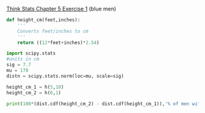 [Think Stats Chapter 5 Exercise 1](http://greenteapress.com/thinkstats2/html/thinkstats2006.html#toc50) (blue men)

```python
def height_cm(feet,inches):
    '''
    Converts feet/inches to cm
    '''
    return ((12*feet+inches)*2.54)

import scipy.stats
#units in cm
sig = 7.7
mu = 178
distn = scipy.stats.norm(loc=mu, scale=sig)

height_cm_1 = h(5,10)
height_cm_2 = h(6,1)

print(100*(dist.cdf(height_cm_2) - dist.cdf(height_cm_1)),'% of men within height range',sep='')
```

